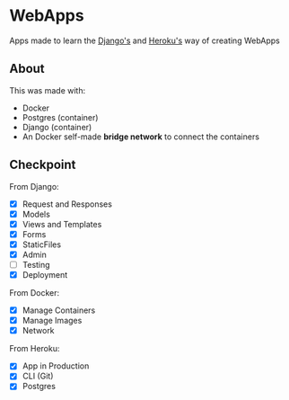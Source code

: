 # WebApps
Apps made to learn the [Django's](https://github.com/django/django) and [Heroku's](https://www.heroku.com) way of creating WebApps

## About
This was made with:
- Docker
- Postgres (container)
- Django (container)
- An Docker self-made **bridge network** to connect the containers

## Checkpoint
From Django:
- [x] Request and Responses
- [x] Models
- [x] Views and Templates
- [x] Forms
- [x] StaticFiles
- [x] Admin
- [ ] Testing
- [x] Deployment

From Docker:
- [x] Manage Containers
- [x] Manage Images
- [x] Network

From Heroku:
- [x] App in Production
- [x] CLI (Git)
- [x] Postgres
